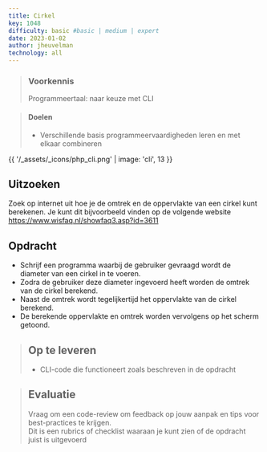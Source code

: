 ```yaml
---
title: Cirkel
key: 1048
difficulty: basic #basic | medium | expert
date: 2023-01-02
author: jheuvelman
technology: all
---
```


> ### Voorkennis
> Programmeertaal: naar keuze met CLI

> #### Doelen
> * Verschillende basis programmeervaardigheden leren en met elkaar combineren

{{ '/_assets/_icons/php_cli.png'  | image: 'cli', 13 }}

## Uitzoeken
Zoek op internet uit hoe je de omtrek en de oppervlakte van een cirkel
kunt berekenen. Je kunt dit bijvoorbeeld vinden op de volgende website
<https://www.wisfaq.nl/showfaq3.asp?id=3611>


## Opdracht
* Schrijf een programma waarbij de gebruiker gevraagd wordt de diameter van een cirkel in te voeren.  
* Zodra de gebruiker deze diameter ingevoerd heeft worden de omtrek van de cirkel berekend.  
* Naast de omtrek wordt tegelijkertijd het oppervlakte van de cirkel berekend.  
* De berekende oppervlakte en omtrek worden vervolgens op het scherm getoond.


> ## Op te leveren
> * CLI-code die functioneert zoals beschreven in de opdracht

> ## Evaluatie
> Vraag om een code-review om feedback op jouw aanpak en tips voor best-practices te krijgen.<br>
> Dit is een rubrics of checklist waaraan je kunt zien of de opdracht juist is uitgevoerd
